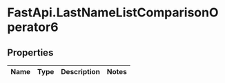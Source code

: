 # FastApi.LastNameListComparisonOperator6

## Properties
Name | Type | Description | Notes
------------ | ------------- | ------------- | -------------

